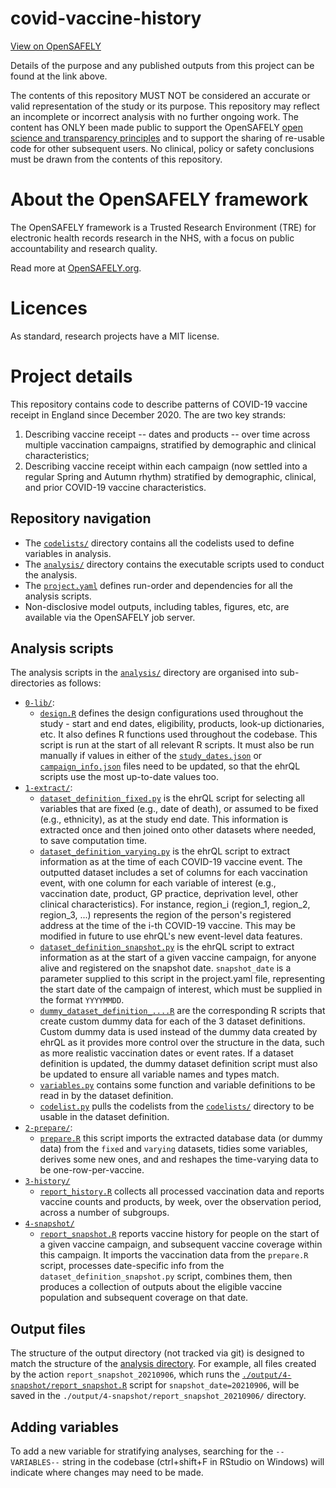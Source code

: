 # covid-vaccine-history

[View on OpenSAFELY](https://jobs.opensafely.org/repo/https%253A%252F%252Fgithub.com%252Fopensafely%252Fcovid-vaccine-history)

Details of the purpose and any published outputs from this project can be found at the link above.

The contents of this repository MUST NOT be considered an accurate or valid representation of the study or its purpose. 
This repository may reflect an incomplete or incorrect analysis with no further ongoing work.
The content has ONLY been made public to support the OpenSAFELY [open science and transparency principles](https://www.opensafely.org/about/#contributing-to-best-practice-around-open-science) and to support the sharing of re-usable code for other subsequent users.
No clinical, policy or safety conclusions must be drawn from the contents of this repository.

# About the OpenSAFELY framework

The OpenSAFELY framework is a Trusted Research Environment (TRE) for electronic
health records research in the NHS, with a focus on public accountability and
research quality.

Read more at [OpenSAFELY.org](https://opensafely.org).

# Licences
As standard, research projects have a MIT license. 


# Project details

This repository contains code to describe patterns of COVID-19 vaccine receipt in England since December 2020. The are two key strands:

1. Describing vaccine receipt -- dates and products -- over time across multiple vaccination campaigns, stratified by demographic and clinical characteristics;
2. Describing vaccine receipt within each campaign (now settled into a regular Spring and Autumn rhythm) stratified by demographic, clinical, and prior COVID-19 vaccine characteristics.

## Repository navigation

- The [`codelists/`](./codelists/) directory contains all the codelists used to define variables in analysis. 
- The [`analysis/`](./analysis) directory contains the executable scripts used to conduct the analysis. 
- The [`project.yaml`](./project.yaml) defines run-order and dependencies for all the analysis scripts.
- Non-disclosive model outputs, including tables, figures, etc, are available via the OpenSAFELY job server.


## Analysis scripts

The analysis scripts in the [`analysis/`](./analysis) directory are organised into sub-directories as follows:

- [`0-lib/`](./analysis/0-lib/):
  - [`design.R`](./analysis/0-lib/design.R) defines the design configurations used throughout the study - start and end dates, eligibility, products, look-up dictionaries, etc.
  It also defines R functions used throughout the codebase.
  This script is run at the start of all relevant R scripts. 
  It must also be run manually if values in either of the [`study_dates.json`](./analysis/0-lib/study_dates.json) or [`campaign_info.json`](./analysis/0-lib/campaign_info.json) files need to be updated, 
  so that the ehrQL scripts use the most up-to-date values too. 
- [`1-extract/`](./analysis/1-extract/):
  - [`dataset_definition_fixed.py`](./analysis/1-extract/dataset_definition_fixed.py) is the ehrQL script for selecting all variables that are fixed (e.g., date of death), or assumed to be fixed (e.g., ethnicity), as at the study end date.
  This information is extracted once and then joined onto other datasets where needed, to save computation time.
  - [`dataset_definition_varying.py`](./analysis/1-extract/dataset_definition_varying.py) is the ehrQL script to extract information as at the time of each COVID-19 vaccine event.
  The outputted dataset includes a set of columns for each vaccination event, with one column for each variable of interest (e.g., vaccination date, product, GP practice, deprivation level, other clinical characteristics).
  For instance, region_i (region_1, region_2, region_3, ...) represents the region of the person's registered address at the time of the i-th COVID-19 vaccine. 
  This may be modified in future to use ehrQL's new event-level data features.
  - [`dataset_definition_snapshot.py`](./analysis/1-extract/dataset_definition_snapshot.py) is the ehrQL script to extract information as at the start of a given vaccine campaign, for anyone alive and registered on the snapshot date. 
  `snapshot_date` is a parameter supplied to this script in the project.yaml file, representing the start date of the campaign of interest, which must be supplied in the format `YYYYMMDD`.
  - [`dummy_dataset_definition_....R`](./analysis/1-extract/) are the corresponding R scripts that create custom dummy data for each of the 3 dataset definitions. 
  Custom dummy data is used instead of the dummy data created by ehrQL as it provides more control over the structure in the data, such as more realistic vaccination dates or event rates.
  If a dataset definition is updated, the dummy dataset definition script must also be updated to ensure all variable names and types match.
  - [`variables.py`](./analysis/1-extract/variables_function.py) contains some function and variable definitions to be read in by the dataset definition.
  - [`codelist.py`](./analysis/1-extract/codelists.py) pulls the codelists from the [`codelists/`](./codelists/) directory to be usable in the dataset definition. 
- [`2-prepare/`](./analysis/2-prepare/):
  - [`prepare.R`](./analysis/2-prepare/prepare.R) this script imports the extracted database data (or dummy data) from the `fixed` and `varying` datasets, tidies some variables, derives some new ones, and and reshapes the time-varying data to be one-row-per-vaccine.
- [`3-history/`](./analysis/3-history/)
  - [`report_history.R`](./analysis/3-history/report_history.R) collects all processed vaccination data and reports vaccine counts and products, by week, over the observation period, across a number of subgroups.
- [`4-snapshot/`](./analysis/4-snapshot/)
  - [`report_snapshot.R`](./analysis/4-snapshot/report_snapshot.R) reports vaccine history for people on the start of a given vaccine campaign, and subsequent vaccine coverage within this campaign. 
  It imports the vaccination data from the `prepare.R` script, processes date-specific info from the `dataset_definition_snapshot.py` script, combines them, then produces a collection of outputs about the eligible vaccine population and subsequent coverage on that date. 

## Output files

The structure of the output directory (not tracked via git) is designed to match the structure of the [analysis directory](./analysis). For example, all files created by the action `report_snapshot_20210906`, which runs the [`./output/4-snapshot/report_snapshot.R`](./analysis/4-snapshot/report_snapshot.R) script for `snapshot_date=20210906`, will be saved in the `./output/4-snapshot/report_snapshot_20210906/` directory. 

## Adding variables

To add a new variable for stratifying analyses, searching for the `--VARIABLES--` string in the codebase (ctrl+shift+F in RStudio on Windows) will indicate where changes may need to be made.
